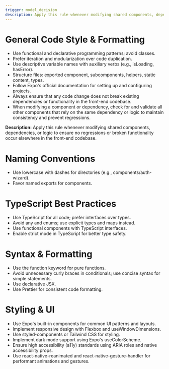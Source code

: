 ```yaml
---
trigger: model_decision
description: Apply this rule whenever modifying shared components, dependencies, or logic to ensure no regressions or broken functionality occur elsewhere in the front-end codebase.
---
```


# General Code Style & Formatting
- Use functional and declarative programming patterns; avoid classes.  
- Prefer iteration and modularization over code duplication.  
- Use descriptive variable names with auxiliary verbs (e.g., isLoading, hasError).  
- Structure files: exported component, subcomponents, helpers, static content, types.  
- Follow Expo's official documentation for setting up and configuring projects.  
- Always ensure that any code change does not break existing dependencies or functionality in the front-end codebase.  
- When modifying a component or dependency, check for and validate all other components that rely on the same dependency or logic to maintain consistency and prevent regressions.  

**Description:** Apply this rule whenever modifying shared components, dependencies, or logic to ensure no regressions or broken functionality occur elsewhere in the front-end codebase.  

# Naming Conventions
- Use lowercase with dashes for directories (e.g., components/auth-wizard).  
- Favor named exports for components.  

# TypeScript Best Practices
- Use TypeScript for all code; prefer interfaces over types.  
- Avoid any and enums; use explicit types and maps instead.  
- Use functional components with TypeScript interfaces.  
- Enable strict mode in TypeScript for better type safety.  

# Syntax & Formatting
- Use the function keyword for pure functions.  
- Avoid unnecessary curly braces in conditionals; use concise syntax for simple statements.  
- Use declarative JSX.  
- Use Prettier for consistent code formatting.  

# Styling & UI
- Use Expo's built-in components for common UI patterns and layouts.  
- Implement responsive design with Flexbox and useWindowDimensions.  
- Use styled-components or Tailwind CSS for styling.  
- Implement dark mode support using Expo's useColorScheme.  
- Ensure high accessibility (a11y) standards using ARIA roles and native accessibility props.  
- Use react-native-reanimated and react-native-gesture-handler for performant animations and gestures.